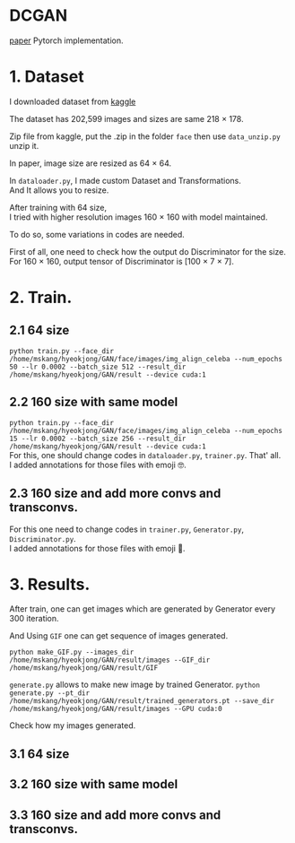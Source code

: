 # DCGAN  
[paper](https://arxiv.org/pdf/1511.06434.pdf)
Pytorch implementation.

# 1. Dataset  
I downloaded dataset from [kaggle](https://www.kaggle.com/datasets/jessicali9530/celeba-dataset)  

The dataset has 202,599 images and sizes are same 218 × 178.

Zip file from kaggle, put the .zip in the folder `face` then use `data_unzip.py` unzip it.  

In paper, image size are resized as 64 × 64.

In `dataloader.py`, I made custom Dataset and Transformations.  
And It allows you to resize.  

After training with 64 size,  
I tried with higher resolution images 160 × 160 with model maintained.  

To do so, some variations in codes are needed.  

First of all, one need to check how the output do Discriminator for the size.  
For 160 × 160, output tensor of Discriminator is [100 × 7 × 7].  

# 2. Train.  
## 2.1 64 size
`python train.py --face_dir /home/mskang/hyeokjong/GAN/face/images/img_align_celeba --num_epochs 50 --lr 0.0002 --batch_size 512 --result_dir /home/mskang/hyeokjong/GAN/result --device cuda:1`

## 2.2 160 size with same model  
`python train.py --face_dir /home/mskang/hyeokjong/GAN/face/images/img_align_celeba --num_epochs 15 --lr 0.0002 --batch_size 256 --result_dir /home/mskang/hyeokjong/GAN/result --device cuda:1`  
For this, one should change codes in `dataloader.py`, `trainer.py`.  That' all.  
I added annotations for those files with emoji 🤓.


## 2.3  160 size and add more convs and transconvs.  
For this one need to change codes in  `trainer.py`, `Generator.py`, `Discriminator.py`.  
I added annotations for those files with emoji 🦢.  




# 3. Results.  

After train, one can get images which are generated by Generator every 300 iteration.  

And Using `GIF` one can get sequence of images generated. 

`python make_GIF.py --images_dir /home/mskang/hyeokjong/GAN/result/images --GIF_dir /home/mskang/hyeokjong/GAN/result/GIF`

`generate.py` allows to make new image by trained Generator.
`python generate.py --pt_dir /home/mskang/hyeokjong/GAN/result/trained_generators.pt --save_dir /home/mskang/hyeokjong/GAN/result/images --GPU cuda:0`  

Check how my images generated.  

## 3.1 64 size  

## 3.2 160 size with same model  

## 3.3 160 size and add more convs and transconvs.  


